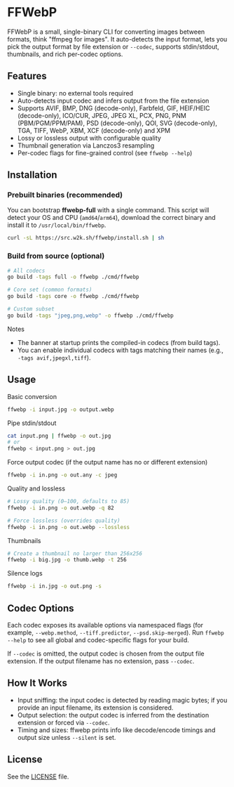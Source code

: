 # FFWebP

FFWebP is a small, single-binary CLI for converting images between formats, think "ffmpeg for images". It auto-detects the input format, lets you pick the output format by file extension or `--codec`, supports stdin/stdout, thumbnails, and rich per-codec options.

## Features

- Single binary: no external tools required
- Auto-detects input codec and infers output from the file extension
- Supports AVIF, BMP, DNG (decode-only), Farbfeld, GIF, HEIF/HEIC (decode-only), ICO/CUR, JPEG, JPEG XL, PCX, PNG, PNM (PBM/PGM/PPM/PAM), PSD (decode-only), QOI, SVG (decode-only), TGA, TIFF, WebP, XBM, XCF (decode-only) and XPM
- Lossy or lossless output with configurable quality
- Thumbnail generation via Lanczos3 resampling
- Per-codec flags for fine-grained control (see `ffwebp --help`)

## Installation

### Prebuilt binaries (recommended)

You can bootstrap **ffwebp-full** with a single command. This script will detect your OS and CPU (`amd64`/`arm64`), download the correct binary and install it to `/usr/local/bin/ffwebp`.

```bash
curl -sL https://src.w2k.sh/ffwebp/install.sh | sh
```

### Build from source (optional)

```bash
# All codecs
go build -tags full -o ffwebp ./cmd/ffwebp

# Core set (common formats)
go build -tags core -o ffwebp ./cmd/ffwebp

# Custom subset
go build -tags "jpeg,png,webp" -o ffwebp ./cmd/ffwebp
```

Notes
- The banner at startup prints the compiled-in codecs (from build tags).
- You can enable individual codecs with tags matching their names (e.g., `-tags avif,jpegxl,tiff`).

## Usage

Basic conversion
```bash
ffwebp -i input.jpg -o output.webp
```

Pipe stdin/stdout
```bash
cat input.png | ffwebp -o out.jpg
# or
ffwebp < input.png > out.jpg
```

Force output codec (if the output name has no or different extension)
```bash
ffwebp -i in.png -o out.any -c jpeg
```

Quality and lossless
```bash
# Lossy quality (0–100, defaults to 85)
ffwebp -i in.png -o out.webp -q 82

# Force lossless (overrides quality)
ffwebp -i in.png -o out.webp --lossless
```

Thumbnails
```bash
# Create a thumbnail no larger than 256x256
ffwebp -i big.jpg -o thumb.webp -t 256
```

Silence logs
```bash
ffwebp -i in.jpg -o out.png -s
```

## Codec Options

Each codec exposes its available options via namespaced flags (for example, `--webp.method`, `--tiff.predictor`, `--psd.skip-merged`). Run `ffwebp --help` to see all global and codec-specific flags for your build.

If `--codec` is omitted, the output codec is chosen from the output file extension. If the output filename has no extension, pass `--codec`.

## How It Works

- Input sniffing: the input codec is detected by reading magic bytes; if you provide an input filename, its extension is considered.
- Output selection: the output codec is inferred from the destination extension or forced via `--codec`.
- Timing and sizes: ffwebp prints info like decode/encode timings and output size unless `--silent` is set.

## License

See the [LICENSE](LICENSE) file.
